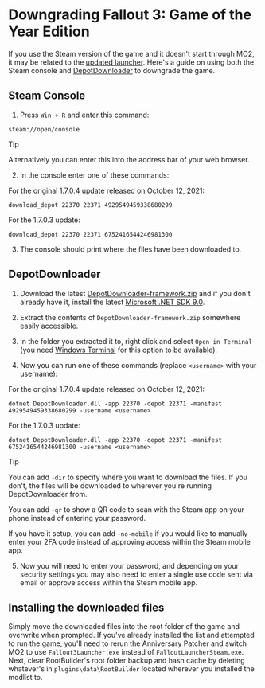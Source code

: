 # Downgrading Fallout 3: Game of the Year Edition
If you use the Steam version of the game and it doesn't start through MO2, it may be related to the [updated launcher](https://store.steampowered.com/news/app/22370/view/4160842270244401930?l=english). Here's a guide on using both the Steam console and [DepotDownloader](https://github.com/SteamRE/DepotDownloader) to downgrade the game.

## Steam Console
1. Press `Win + R` and enter this command:
```
steam://open/console
```
> [!tip]
> Alternatively you can enter this into the address bar of your web browser.

2. In the console enter one of these commands:

For the original 1.7.0.4 update released on October 12, 2021:
```
download_depot 22370 22371 4929549459338680299
```

For the 1.7.0.3 update:
```
download_depot 22370 22371 6752416544246981300
```

3. The console should print where the files have been downloaded to.

## DepotDownloader
1. Download the latest [DepotDownloader-framework.zip](https://github.com/SteamRE/DepotDownloader/releases/latest) and if you don't already have it, install the latest [Microsoft .NET SDK 9.0](https://dotnet.microsoft.com/en-us/download/dotnet/9.0).

2. Extract the contents of `DepotDownloader-framework.zip` somewhere easily accessible.

3. In the folder you extracted it to, right click and select `Open in Terminal` (you need [Windows Terminal](https://aka.ms/terminal) for this option to be available).

4. Now you can run one of these commands (replace `<username>` with your username):

For the original 1.7.0.4 update released on October 12, 2021:
```
dotnet DepotDownloader.dll -app 22370 -depot 22371 -manifest 4929549459338680299 -username <username>
```

For the 1.7.0.3 update:
```
dotnet DepotDownloader.dll -app 22370 -depot 22371 -manifest 6752416544246981300 -username <username>
```

> [!tip]
> You can add `-dir` to specify where you want to download the files. If you don't, the files will be downloaded to wherever you're running DepotDownloader from.
> 
> You can add `-qr` to show a QR code to scan with the Steam app on your phone instead of entering your password.
>
> If you have it setup, you can add `-no-mobile` if you would like to manually enter your 2FA code instead of approving access within the Steam mobile app.

5. Now you will need to enter your password, and depending on your security settings you may also need to enter a single use code sent via email or approve access within the Steam mobile app.

## Installing the downloaded files
Simply move the downloaded files into the root folder of the game and overwrite when prompted. If you've already installed the list and attempted to run the game, you'll need to rerun the Anniversary Patcher and switch MO2 to use `Fallout3Launcher.exe` instead of `FalloutLauncherSteam.exe`. Next, clear RootBuilder's root folder backup and hash cache by deleting whatever's in `plugins\data\RootBuilder` located wherever you installed the modlist to.
